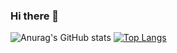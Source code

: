 ### Hi there 👋

<!--
**bigduu/bigduu** is a ✨ _special_ ✨ repository because its `README.md` (this file) appears on your GitHub profile.

Here are some ideas to get you started:

- 🔭 I’m currently working on ...
- 🌱 I’m currently learning ...
- 👯 I’m looking to collaborate on ...
- 🤔 I’m looking for help with ...
- 💬 Ask me about ...
- 📫 How to reach me: ...
- 😄 Pronouns: ...
- ⚡ Fun fact: ...
-->
![Anurag's GitHub stats](https://github-readme-stats.vercel.app/api?bigduu=anuraghazra&show_icons=true)
[![Top Langs](https://github-readme-stats.vercel.app/api/top-langs/?username=bigduu)](https://github.com/anuraghazra/github-readme-stats)
